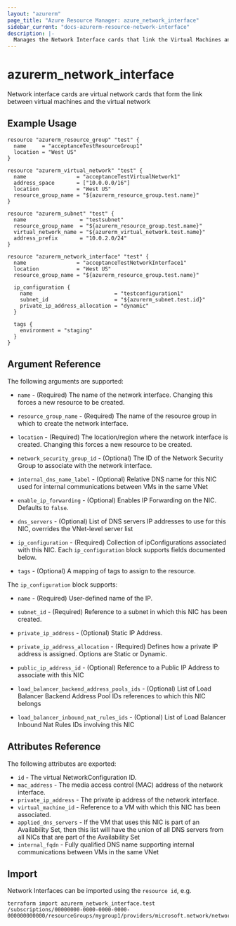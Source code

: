 ```yaml
---
layout: "azurerm"
page_title: "Azure Resource Manager: azure_network_interface"
sidebar_current: "docs-azurerm-resource-network-interface"
description: |-
  Manages the Network Interface cards that link the Virtual Machines and Virtual Network.
---
```


# azurerm\_network\_interface

Network interface cards are virtual network cards that form the link between virtual machines and the virtual network

## Example Usage

```hcl
resource "azurerm_resource_group" "test" {
  name     = "acceptanceTestResourceGroup1"
  location = "West US"
}

resource "azurerm_virtual_network" "test" {
  name                = "acceptanceTestVirtualNetwork1"
  address_space       = ["10.0.0.0/16"]
  location            = "West US"
  resource_group_name = "${azurerm_resource_group.test.name}"
}

resource "azurerm_subnet" "test" {
  name                 = "testsubnet"
  resource_group_name  = "${azurerm_resource_group.test.name}"
  virtual_network_name = "${azurerm_virtual_network.test.name}"
  address_prefix       = "10.0.2.0/24"
}

resource "azurerm_network_interface" "test" {
  name                = "acceptanceTestNetworkInterface1"
  location            = "West US"
  resource_group_name = "${azurerm_resource_group.test.name}"

  ip_configuration {
    name                          = "testconfiguration1"
    subnet_id                     = "${azurerm_subnet.test.id}"
    private_ip_address_allocation = "dynamic"
  }

  tags {
    environment = "staging"
  }
}
```

## Argument Reference

The following arguments are supported:

* `name` - (Required) The name of the network interface. Changing this forces a
    new resource to be created.

* `resource_group_name` - (Required) The name of the resource group in which to
    create the network interface.

* `location` - (Required) The location/region where the network interface is
    created. Changing this forces a new resource to be created.

* `network_security_group_id` - (Optional) The ID of the Network Security Group to associate with
                                               the network interface.

* `internal_dns_name_label` - (Optional) Relative DNS name for this NIC used for internal communications between VMs in the same VNet

* `enable_ip_forwarding` - (Optional) Enables IP Forwarding on the NIC. Defaults to `false`.

* `dns_servers` - (Optional) List of DNS servers IP addresses to use for this NIC, overrides the VNet-level server list

* `ip_configuration` - (Required) Collection of ipConfigurations associated with this NIC. Each `ip_configuration` block supports fields documented below.

* `tags` - (Optional) A mapping of tags to assign to the resource.

The `ip_configuration` block supports:

* `name` - (Required) User-defined name of the IP.

* `subnet_id` - (Required) Reference to a subnet in which this NIC has been created.

* `private_ip_address` - (Optional) Static IP Address.

* `private_ip_address_allocation` - (Required) Defines how a private IP address is assigned. Options are Static or Dynamic.

* `public_ip_address_id` - (Optional) Reference to a Public IP Address to associate with this NIC

* `load_balancer_backend_address_pools_ids` - (Optional) List of Load Balancer Backend Address Pool IDs references to which this NIC belongs

* `load_balancer_inbound_nat_rules_ids` - (Optional) List of Load Balancer Inbound Nat Rules IDs involving this NIC

## Attributes Reference

The following attributes are exported:

* `id` - The virtual NetworkConfiguration ID.
* `mac_address` - The media access control (MAC) address of the network interface.
* `private_ip_address` - The private ip address of the network interface.
* `virtual_machine_id` - Reference to a VM with which this NIC has been associated.
* `applied_dns_servers` - If the VM that uses this NIC is part of an Availability Set, then this list will have the union of all DNS servers from all NICs that are part of the Availability Set
* `internal_fqdn` - Fully qualified DNS name supporting internal communications between VMs in the same VNet

## Import

Network Interfaces can be imported using the `resource id`, e.g.

```
terraform import azurerm_network_interface.test /subscriptions/00000000-0000-0000-0000-000000000000/resourceGroups/mygroup1/providers/microsoft.network/networkInterfaces/nic1
```